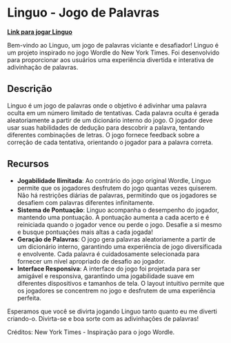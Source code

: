 # Linguo - Jogo de Palavras

**[Link para jogar Linguo](link_para_jogar_linguo)**

Bem-vindo ao Linguo, um jogo de palavras viciante e desafiador! Linguo é um projeto inspirado no jogo Wordle do New York Times. Foi desenvolvido para proporcionar aos usuários uma experiência divertida e interativa de adivinhação de palavras.

## Descrição
Linguo é um jogo de palavras onde o objetivo é adivinhar uma palavra oculta em um número limitado de tentativas. Cada palavra oculta é gerada aleatoriamente a partir de um dicionário interno do jogo. O jogador deve usar suas habilidades de dedução para descobrir a palavra, tentando diferentes combinações de letras. O jogo fornece feedback sobre a correção de cada tentativa, orientando o jogador para a palavra correta.

## Recursos
- **Jogabilidade Ilimitada**: Ao contrário do jogo original Wordle, Linguo permite que os jogadores desfrutem do jogo quantas vezes quiserem. Não há restrições diárias de palavras, permitindo que os jogadores se desafiem com palavras diferentes infinitamente.
- **Sistema de Pontuação**: Linguo acompanha o desempenho do jogador, mantendo uma pontuação. A pontuação aumenta a cada acerto e é reiniciada quando o jogador vence ou perde o jogo. Desafie a si mesmo e busque pontuações mais altas a cada jogada!
- **Geração de Palavras**: O jogo gera palavras aleatoriamente a partir de um dicionário interno, garantindo uma experiência de jogo diversificada e envolvente. Cada palavra é cuidadosamente selecionada para fornecer um nível apropriado de desafio ao jogador.
- **Interface Responsiva**: A interface do jogo foi projetada para ser amigável e responsiva, garantindo uma jogabilidade suave em diferentes dispositivos e tamanhos de tela. O layout intuitivo permite que os jogadores se concentrem no jogo e desfrutem de uma experiência perfeita.

Esperamos que você se divirta jogando Linguo tanto quanto eu me diverti criando-o. Divirta-se e boa sorte com as adivinhações de palavras!

Créditos: New York Times - Inspiração para o jogo Wordle.
